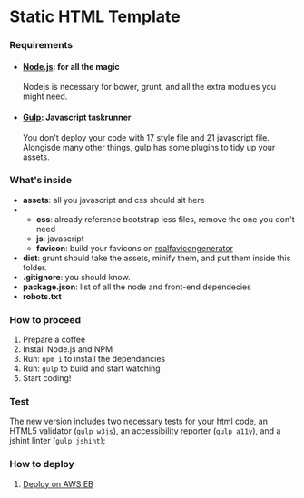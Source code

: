 # Static HTML Template

### Requirements

*   #### [Node.js](http://nodejs.org): for all the magic

    Nodejs is necessary for bower, grunt, and all the extra modules you might need.

*   #### [Gulp](http://gulp.com/): Javascript taskrunner

    You don't deploy your code with 17 style file and 21 javascript file. Alongisde many other things, gulp has some plugins to tidy up your assets.

### What's inside

*   **assets**: all you javascript and css should sit here
*   *   **css**: already reference bootstrap less files, remove the one you don't need
    *   **js**: javascript
    *   **favicon**: build your favicons on [realfavicongenerator](http://realfavicongenerator.net/)
*   **dist**: grunt should take the assets, minify them, and put them inside this folder.
*   **.gitignore**: you should know.
*   **package.json**: list of all the node and front-end dependecies
*   **robots.txt**

### How to proceed

1.  Prepare a coffee
2.  Install Node.js and NPM
3.  Run: `npm i` to install the dependancies
4.  Run: `gulp` to build and start watching
5.  Start coding!


### Test

The new version includes two necessary tests for your html code, an HTML5 validator (`gulp w3js`), an accessibility reporter (`gulp a11y`), and a jshint linter (`gulp jshint`);

### How to deploy

1.  [Deploy on AWS EB](https://devstand.prototype.rocks/standards/eb/)
